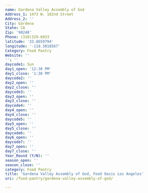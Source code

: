 ```yaml
---
name: Gardena Valley Assembly of God
Address_1: 1473 W. 182nd Street
Address_2: ''
City: Gardena
State: CA
Zip: '90248'
Phone: (310)329-6933
latitude: '33.8659794'
longitude: '-118.3018567'
Category: Food Pantry
Website: ''
'': ''
daycode1: Sun
day1_open: '12:30 PM'
day1_close: '1:30 PM'
daycode2: ''
day2_open: ''
day2_close: ''
daycode3: ''
day3_open: ''
day3_close: ''
daycode4: ''
day4_open: ''
day4_close: ''
daycode5: ''
day5_open: ''
day5_close: ''
daycode6: ''
day6_open: ''
daycode7: ''
day7_open: ''
day7_close: ''
Year_Round (Y/N): ''
season_open: ''
season_close: ''
category: Food Pantry
title: 'Gardena Valley Assembly of God, Food Oasis Los Angeles'
uri: /food-pantry/gardena-valley-assembly-of-god/

---
```


